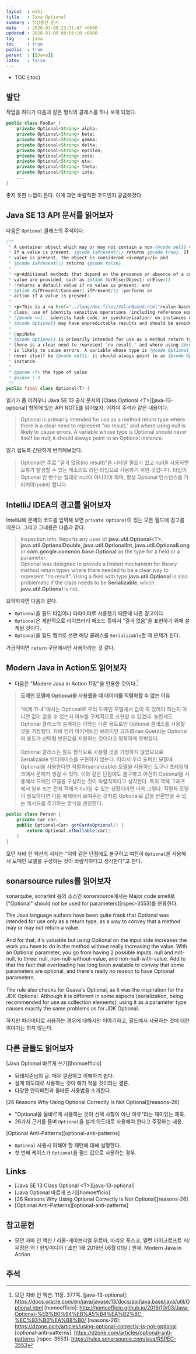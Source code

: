 ```yaml
---
layout  : wiki
title   : Java Optional
summary : 작성중인 문서
date    : 2020-01-08 22:31:47 +0900
updated : 2020-01-09 00:06:10 +0900
tag     : java
toc     : true
public  : true
parent  : [[Java]]
latex   : false
---
```

* TOC
{:toc}

## 발단

작업을 하다가 다음과 같은 형식의 클래스를 하나 보게 되었다.

```java
public class FooBar {
    private Optional<String> alpha;
    private Optional<String> beta;
    private Optional<String> gamma;
    private Optional<String> delta;
    private Optional<String> epsilon;
    private Optional<String> zeta;
    private Optional<String> eta;
    private Optional<String> theta;
    private Optional<String> iota;
    ...
}
```

좋지 못한 느낌이 든다. 이게 과연 바람직한 코드인지 궁금해졌다.

## Java SE 13 API 문서를 읽어보자

다음은 `Optional` 클래스의 주석이다.

```java
/**
 * A container object which may or may not contain a non-{@code null} value.
 * If a value is present, {@code isPresent()} returns {@code true}. If no
 * value is present, the object is considered <i>empty</i> and
 * {@code isPresent()} returns {@code false}.
 *
 * <p>Additional methods that depend on the presence or absence of a contained
 * value are provided, such as {@link #orElse(Object) orElse()}
 * (returns a default value if no value is present) and
 * {@link #ifPresent(Consumer) ifPresent()} (performs an
 * action if a value is present).
 *
 * <p>This is a <a href="../lang/doc-files/ValueBased.html">value-based</a>
 * class; use of identity-sensitive operations (including reference equality
 * ({@code ==}), identity hash code, or synchronization) on instances of
 * {@code Optional} may have unpredictable results and should be avoided.
 *
 * @apiNote
 * {@code Optional} is primarily intended for use as a method return type where
 * there is a clear need to represent "no result," and where using {@code null}
 * is likely to cause errors. A variable whose type is {@code Optional} should
 * never itself be {@code null}; it should always point to an {@code Optional}
 * instance.
 *
 * @param <T> the type of value
 * @since 1.8
 */
public final class Optional<T> {
```

읽기가 좀 어려우니 Java SE 13 공식 문서의 [Class Optional &lt;T&gt;][java-13-optional] 항목에 있는 API NOTE를 읽어보자.
어차피 주석과 같은 내용이다.

> Optional is primarily intended for use as a method return type where there is a clear need to represent "no result," and where using null is likely to cause errors. A variable whose type is Optional should never itself be null; it should always point to an Optional instance.

읽기 쉽도록 간단하게 번역해보았다.

> Optional은 주로 "결과 없음(no result)"을 나타낼 필요가 있고 null을 사용하면 오류가 발생할 수 있는 메소의드 리턴 타입으로 사용하기 위한 것입니다. 타입이 Optional 인 변수는 절대로 null이 아니어야 하며, 항상 Optional 인스턴스를 가리켜야(point) 합니다.

## IntelliJ IDEA의 경고를 읽어보자

IntelliJ에 문제의 코드를 입력해 보면 `private Optional`이 있는 모든 필드에 경고를 띄운다. 그리고 그내용은 다음과 같다.

> Inspection info: Reports any uses of **java.util.Optional&lt;T&gt;, java.util.OptionalDouble, java.util.OptionalInt, java.util.OptionalLong** or **com.google.common.base.Optional** as the type for a field or a parameter.  
Optional was designed to provide a limited mechanism for library method return types where there needed to be a clear way to represent "no result". Using a field with type **java.util.Optional** is also problematic if the class needs to be **Serializable**, which **java.util.Optional** is not.

요약하자면 다음과 같다.

* `Optional`을 필드 타입이나 파라미터로 사용했기 때문에 나온 경고이다.
* `Optional`은 제한적으로 라이브러리 메소드 등에서 "결과 없음"을 표현하기 위해 설계된 것이다.
* `Optional`을 필드 멤버로 쓰면 해당 클래스를 `Serializable`할 때 문제가 된다.

가급적이면 `return` 구문에서만 사용하라는 것 같다.

## Modern Java in Action도 읽어보자

* 다음은 "Modern Java in Action 11장"을 인용한 것이다.[^modern-377]

> **도메인 모델에 Optional을 사용했을 때 데이터를 직렬화할 수 없는 이유**
<br/><br/>
"예제 11-4"에서는 Optional로 우리 도메인 모델에서 값이 꼭 있어야 하는지 아니면 값이 없을 수 있는지 여부를 구체적으로 표현할 수 있었다. 놀랍게도 Optional 클래스의 설계자는 이와는 다른 용도로만 Optional 클래스를 사용할 것을 가정했다. 자바 언어 아키텍트인 브라이언 고츠(Brian Goetz)는 Optional의 용도가 선택형 반환값을 지원하는 것이라고 명확하게 못박았다.
<br/><br/>
Optional 클래스는 필드 형식으로 사용할 것을 가정하지 않았으므로 Serializable 인터페이스를 구현하지 않는다. 따라서 우리 도메인 모델에 Optional을 사용한다면 직렬화(serializable) 모델을 사용하는 도구나 프레임워크에서 문제가 생길 수 있다. 이와 같은 단점에도 불구하고 여전히 Optional을 사용해서 도메인 모델을 구성하는 것이 바람직하다고 생각한다. 특히 객체 그래프에서 일부 또는 전체 객체가 null일 수 있는 상황이라면 더욱 그렇다. 직렬화 모델이 필요하다면 다음 예제에서 보여주는 것처럼 Optional로 값을 반환받을 수 있는 메서드를 추가하는 방식을 권장한다.
```java
public class Person {
    private Car car;
    public Optional<Car> getCarAsOptional() {
        return Optional.ofNullable(car);
    }
}
```

모던 자바 인 액션의 저자는 "이와 같은 단점에도 불구하고 여전히 `Optional`을 사용해서 도메인 모델을 구성하는 것이 바람직하다고 생각한다"고 한다.

## sonarsource rules를 읽어보자

sonarqube, sonarlint 등의 소스인 sonarsource에서는 Major code smell로 ["Optional" should not be used for parameters][rspec-3553]를 분류한다.

>
The Java language authors have been quite frank that Optional was intended for use only as a return type, as a way to convey that a method may or may not return a value.
<br/><br/>
And for that, it's valuable but using Optional on the input side increases the work you have to do in the method without really increasing the value. With an Optional parameter, you go from having 2 possible inputs: null and not-null, to three: null, non-null-without-value, and non-null-with-value. Add to that the fact that overloading has long been available to convey that some parameters are optional, and there's really no reason to have Optional parameters.
<br/><br/>
The rule also checks for Guava's Optional, as it was the inspiration for the JDK Optional. Although it is different in some aspects (serialization, being recommended for use as collection elements), using it as a parameter type causes exactly the same problems as for JDK Optional.

하지만 파라미터로 사용하는 경우에 대해서만 이야기하고, 필드에서 사용하는 것에 대한 이야기는 하지 않는다.


## 다른 글들도 읽어보자

[Java Optional 바르게 쓰기][homoefficio]

* 뒤태지존님의 글. 매우 깔끔하고 이해하기 쉽다.
* 설계 의도대로 사용하는 것이 해가 적을 것이라는 결론.
* 다양한 안티패턴과 올바른 사용법을 소개한다.

[26 Reasons Why Using Optional Correctly Is Not Optional][reasons-26]

* "Optional을 올바르게 사용하는 것이 선택 사항이 아닌 이유"라는 재미있는 제목.
* 26가지 근거를 들며 `Optional`을 설계 의도대로 사용해야 한다고 주장하는 내용.

[Optional Anti-Patterns][optional-anti-patterns]

* `Optional` 사용시 피해야 할 패턴에 대해 설명한다.
* 첫 번째 케이스가 `Optional`을 필드 값으로 사용하는 경우.

## Links

* [Java SE 13 Class Optional &lt;T&gt;][java-13-optional]
* [Java Optional 바르게 쓰기][homoefficio]
* [26 Reasons Why Using Optional Correctly Is Not Optional][reasons-26]
* [Optional Anti-Patterns][optional-anti-patterns]

## 참고문헌

* 모던 자바 인 액션 / 라울-게이브리얼 우르마, 마리오 푸스코, 앨런 마이크로프트 저/우정은 역 / 한빛미디어 / 초판 1쇄 2019년 08월 01일 / 원제: Modern Java in Action

## 주석

[^modern-377]: 모던 자바 인 액션. 11장. 377쪽.
[java-13-optional]: https://docs.oracle.com/en/java/javase/13/docs/api/java.base/java/util/Optional.html
[homoefficio]: http://homoefficio.github.io/2019/10/03/Java-Optional-%EB%B0%94%EB%A5%B4%EA%B2%8C-%EC%93%B0%EA%B8%B0/
[reasons-26]: https://dzone.com/articles/using-optional-correctly-is-not-optional
[optional-anti-patterns]: https://dzone.com/articles/optional-anti-patterns
[rspec-3553]: https://rules.sonarsource.com/java/RSPEC-3553

